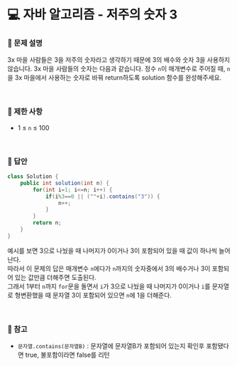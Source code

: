 # 💻 자바 알고리즘 - 저주의 숫자 3

<h3>📕 문제 설명</h3>

3x 마을 사람들은 3을 저주의 숫자라고 생각하기 때문에 3의 배수와 숫자 3을 사용하지 않습니다. 3x 마을 사람들의 숫자는 다음과 같습니다.
정수 `n`이 매개변수로 주어질 때, `n`을 3x 마을에서 사용하는 숫자로 바꿔 return하도록 solution 함수를 완성해주세요.

<br>

<h3>📕 제한 사항</h3>

- 1 ≤ `n` ≤ 100

<br>

<h3>📕 답안</h3>

```java
class Solution {
    public int solution(int n) {
        for(int i=1; i<=n; i++) {
            if(i%3==0 || (""+i).contains("3")) {
                n++;
            }
        }
        return n;
    }
}
```

예시를 보면 3으로 나눴을 때 나머지가 0이거나 3이 포함되어 있을 때 값이 하나씩 늘어난다.  
따라서 이 문제의 답은 매개변수 `n`에다가 `n`까지의 숫자중에서 3의 배수거나 3이 포함되어 있는 값만큼 더해주면 도출된다.     
그래서 1부터 `n`까지 `for`문을 돌면서 `i`가 3으로 나눴을 때 나머지가 0이거나 `i`를 문자열로 형변환했을 때 문자열 3이 포함되어 있으면 `n`에 1을 더해준다.  



<br>
<h3>📕 참고</h3>
 
- `문자열.contains(문자열B)` : 문자열에 문자열B가 포함되어 있는지 확인후 포함됐다면 true, 불포함이라면 false를 리턴




